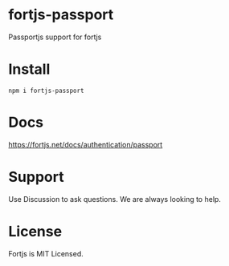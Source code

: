 # fortjs-passport

Passportjs support for fortjs

# Install

```
npm i fortjs-passport
```

# Docs

https://fortjs.net/docs/authentication/passport

# Support

Use Discussion to ask questions. We are always looking to help.

# License

Fortjs is MIT Licensed.  